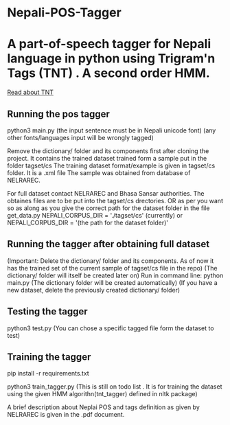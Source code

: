 # Nepali-POS-Tagger
# A part-of-speech tagger for Nepali language in python using Trigram'n Tags (TNT) . A second order HMM.
[Read about TNT](http://www.coli.uni-saarland.de/~thorsten/publications/Brants-ANLP00.pdf)

## Running the pos tagger
python3 main.py
(the input sentence must be in Nepali unicode font)
(any other fonts/languages input will be wrongly tagged)

Remove the dictionary/ folder and its components first after cloning the project. It contains the trained dataset 
trained form a sample put in the folder tagset/cs
The training dataset format/example is given in tagset/cs folder.  It is a .xml file
The sample was obtained from database of NELRAREC.

For full dataset contact NELRAREC and Bhasa Sansar authorities.
The obtaines files are to be put into the tagset/cs drectories.
OR as per you want so as along as you give the correct path for the
dataset folder in the file get_data.py
    NEPALI_CORPUS_DIR = './tagset/cs' (currently)
or  NEPALI_CORPUS_DIR = '(the path for the dataset folder)'

## Running the tagger after obtaining full dataset
(Important: Delete the dictionary/ folder and its components. As of now it has the trained set of the current sample of tagset/cs file
in the repo)
(The dictionary/ folder will itself be created later on)
Run in command line:
   python main.py
(The dictionary folder will be created automatically)
(If you have a new dataset, delete the previously created dictionary/ folder)

## Testing the tagger
python3 test.py
(You can chose a specific tagged file form the dataset to test)

## Training the tagger
pip install -r requirements.txt

python3 train_tagger.py
(This is still on todo list . It is for training the dataset using the given HMM algorithn(tnt_tagger) defined in nltk package)


A brief description about Neplai POS and tags definition as given by NELRAREC is given in the .pdf document.
 
